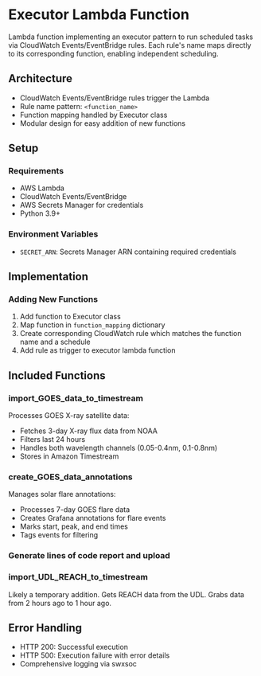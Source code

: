 # Executor Lambda Function

Lambda function implementing an executor pattern to run scheduled tasks via CloudWatch Events/EventBridge rules. Each rule's name maps directly to its corresponding function, enabling independent scheduling.

## Architecture

- CloudWatch Events/EventBridge rules trigger the Lambda
- Rule name pattern: `<function_name>`
- Function mapping handled by Executor class
- Modular design for easy addition of new functions

## Setup

### Requirements
- AWS Lambda
- CloudWatch Events/EventBridge
- AWS Secrets Manager for credentials
- Python 3.9+

### Environment Variables
- `SECRET_ARN`: Secrets Manager ARN containing required credentials

## Implementation

### Adding New Functions
1. Add function to Executor class
2. Map function in `function_mapping` dictionary
3. Create corresponding CloudWatch rule which matches the function name and a schedule
4. Add rule as trigger to executor lambda function

## Included Functions

### import_GOES_data_to_timestream
Processes GOES X-ray satellite data:
- Fetches 3-day X-ray flux data from NOAA
- Filters last 24 hours
- Handles both wavelength channels (0.05-0.4nm, 0.1-0.8nm)
- Stores in Amazon Timestream

### create_GOES_data_annotations
Manages solar flare annotations:
- Processes 7-day GOES flare data
- Creates Grafana annotations for flare events
- Marks start, peak, and end times
- Tags events for filtering

### Generate lines of code report and upload


### import_UDL_REACH_to_timestream
Likely a temporary addition. Gets REACH data from the UDL. Grabs data from 2 hours ago to 1 hour ago.


## Error Handling
- HTTP 200: Successful execution
- HTTP 500: Execution failure with error details
- Comprehensive logging via swxsoc

